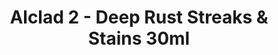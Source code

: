 ---
layout: product
title: "Alclad 2 - Deep Rust Streaks & Stains 30ml"
price: "TBA" 
desc: "N/A"
img_path: "/assets/img/ALCHW007.webp"
brand: "N/A"
available: false
special_offer: false
new: false
soon: false
cat: "040000"
subcat: "040300"
subsubcat: "0N/A"
sifra: "ALCHW007"
popular: false
spec: false
---